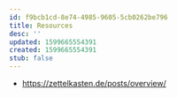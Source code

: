 ```yaml
---
id: f9bcb1cd-8e74-4985-9605-5cb0262be796
title: Resources
desc: ''
updated: 1599665554391
created: 1599665554391
stub: false
---
```

- <https://zettelkasten.de/posts/overview/>

